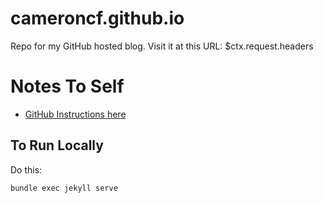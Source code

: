 # cameroncf.github.io
Repo for my GitHub hosted blog. Visit it at this URL: $ctx.request.headers

# Notes To Self

- [GitHub Instructions here](https://help.github.com/en/articles/setting-up-your-github-pages-site-locally-with-jekyll)

## To Run Locally
Do this:
```
bundle exec jekyll serve
```
